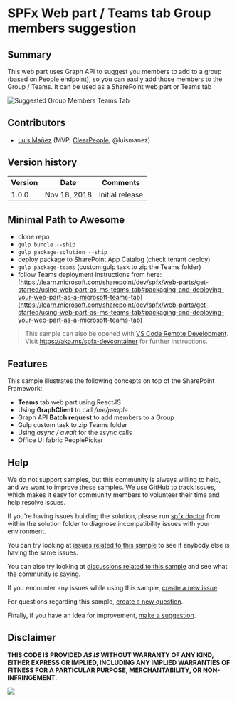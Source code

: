 # SPFx Web part / Teams tab Group members suggestion

## Summary

This web part uses Graph API to suggest you members to add to a group (based on People endpoint), so you can easily add those members to the Group / Teams. It can be used as a SharePoint web part or Teams tab

![Suggested Group Members Teams Tab](./assets/SuggestedMembersTeamsTab.jpg)



## Contributors

* [Luis Mañez](https://github.com/luismanez) (MVP, [ClearPeople](http://www.clearpeople.com), @luismanez)

## Version history

Version|Date|Comments
-------|----|--------
1.0.0|Nov 18, 2018|Initial release

## Minimal Path to Awesome

* clone repo
* `gulp bundle --ship`
* `gulp package-solution --ship`
* deploy package to SharePoint App Catalog (check tenant deploy)
* `gulp package-teams` (custom gulp task to zip the Teams folder)
* follow Teams deployment instructions from here: [https://learn.microsoft.com/sharepoint/dev/spfx/web-parts/get-started/using-web-part-as-ms-teams-tab#packaging-and-deploying-your-web-part-as-a-microsoft-teams-tab](https://learn.microsoft.com/sharepoint/dev/spfx/web-parts/get-started/using-web-part-as-ms-teams-tab#packaging-and-deploying-your-web-part-as-a-microsoft-teams-tab)

>  This sample can also be opened with [VS Code Remote Development](https://code.visualstudio.com/docs/remote/remote-overview). Visit https://aka.ms/spfx-devcontainer for further instructions.

## Features

This sample illustrates the following concepts on top of the SharePoint Framework:

* __Teams__ tab web part using ReactJS
* Using __GraphClient__ to call _/me/people_
* Graph API __Batch request__ to add members to a Group
* Gulp custom task to zip Teams folder
* Using _async / await_ for the async calls
* Office UI fabric PeoplePicker


## Help

We do not support samples, but this community is always willing to help, and we want to improve these samples. We use GitHub to track issues, which makes it easy for  community members to volunteer their time and help resolve issues.

If you're having issues building the solution, please run [spfx doctor](https://pnp.github.io/cli-microsoft365/cmd/spfx/spfx-doctor/) from within the solution folder to diagnose incompatibility issues with your environment.

You can try looking at [issues related to this sample](https://github.com/pnp/sp-dev-fx-webparts/issues?q=label%3A%22sample%3A%20react-teams-tab-suggested-members") to see if anybody else is having the same issues.

You can also try looking at [discussions related to this sample](https://github.com/pnp/sp-dev-fx-webparts/discussions?discussions_q=react-teams-tab-suggested-members) and see what the community is saying.

If you encounter any issues while using this sample, [create a new issue](https://github.com/pnp/sp-dev-fx-webparts/issues/new?assignees=&labels=Needs%3A+Triage+%3Amag%3A%2Ctype%3Abug-suspected%2Csample%3A%20react-teams-tab-suggested-members&template=bug-report.yml&sample=react-teams-tab-suggested-members&authors=@luismanez&title=react-teams-tab-suggested-members%20-%20).

For questions regarding this sample, [create a new question](https://github.com/pnp/sp-dev-fx-webparts/issues/new?assignees=&labels=Needs%3A+Triage+%3Amag%3A%2Ctype%3Aquestion%2Csample%3A%20react-teams-tab-suggested-members&template=question.yml&sample=react-teams-tab-suggested-members&authors=@luismanez&title=react-teams-tab-suggested-members%20-%20).

Finally, if you have an idea for improvement, [make a suggestion](https://github.com/pnp/sp-dev-fx-webparts/issues/new?assignees=&labels=Needs%3A+Triage+%3Amag%3A%2Ctype%3Aenhancement%2Csample%3A%20react-teams-tab-suggested-members&template=question.yml&sample=react-teams-tab-suggested-members&authors=@luismanez&title=react-teams-tab-suggested-members%20-%20).


## Disclaimer

**THIS CODE IS PROVIDED *AS IS* WITHOUT WARRANTY OF ANY KIND, EITHER EXPRESS OR IMPLIED, INCLUDING ANY IMPLIED WARRANTIES OF FITNESS FOR A PARTICULAR PURPOSE, MERCHANTABILITY, OR NON-INFRINGEMENT.**


<img src="https://pnptelemetry.azurewebsites.net/sp-dev-fx-webparts/samples/react-teams-tab-suggested-members" />
